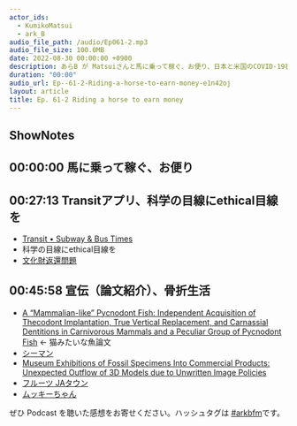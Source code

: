 ```yaml
---
actor_ids:
  - KumikoMatsui
  - ark_B
audio_file_path: /audio/Ep061-2.mp3
audio_file_size: 100.0MB
date: 2022-08-30 00:00:00 +0900
description: あらB が Matsuiさんと馬に乗って稼ぐ、お便り、日本と米国のCOVID-19状況（※2022年5月時点）、科学の目線にethical目線を、猫みたいな魚論文、フルーツJAタウンなどについて話しました。
duration: "00:00"
audio_url: Ep--61-2-Riding-a-horse-to-earn-money-e1n42oj
layout: article
title: Ep. 61-2 Riding a horse to earn money
---
```

## ShowNotes

## 00:00:00 馬に乗って稼ぐ、お便り

## 00:27:13 Transitアプリ、科学の目線にethical目線を

* [Transit • Subway & Bus Times](https://apps.apple.com/jp/app/transit-subway-bus-times/id498151501)
* 科学の目線にethical目線を
* [文化財返還問題](https://ja.wikipedia.org/wiki/%E6%96%87%E5%8C%96%E8%B2%A1%E8%BF%94%E9%82%84%E5%95%8F%E9%A1%8C)

## 00:45:58 宣伝（論文紹介）、骨折生活

* [A “Mammalian-like” Pycnodont Fish: Independent Acquisition of Thecodont Implantation, True Vertical Replacement, and Carnassial Dentitions in Carnivorous Mammals and a Peculiar Group of Pycnodont Fish](https://www.mdpi.com/2075-1729/12/2/250) ← 猫みたいな魚論文
* [シーマン](https://ja.wikipedia.org/wiki/%E3%82%B7%E3%83%BC%E3%83%9E%E3%83%B3)
* [Museum Exhibitions of Fossil Specimens Into Commercial Products: Unexpected Outflow of 3D Models due to Unwritten Image Policies](https://www.frontiersin.org/articles/10.3389/feart.2022.874736/full)
* [フルーツ JAタウン](https://www.ja-town.com/shop/f/f10/)
* [ムッキーちゃん](https://amzn.to/3e7sTdu)

ぜひ Podcast を聴いた感想をお寄せください。ハッシュタグは [#arkbfm](https://twitter.com/search?q=%23arkbfm&src=typed_query&f=live)です。